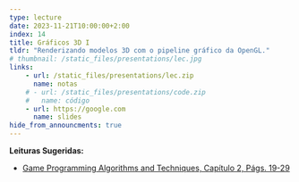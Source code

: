 ```yaml
---
type: lecture
date: 2023-11-21T10:00:00+2:00
index: 14
title: Gráficos 3D I
tldr: "Renderizando modelos 3D com o pipeline gráfico da OpenGL."
# thumbnail: /static_files/presentations/lec.jpg
links: 
    - url: /static_files/presentations/lec.zip
      name: notas
    # - url: /static_files/presentations/code.zip
    #   name: código
    - url: https://google.com
      name: slides
hide_from_announcments: true
---
```

**Leituras Sugeridas:**
- [Game Programming Algorithms and Techniques, Capítulo 2, Págs. 19-29](https://gameprogrammingpatterns.com/game-loop.html)
